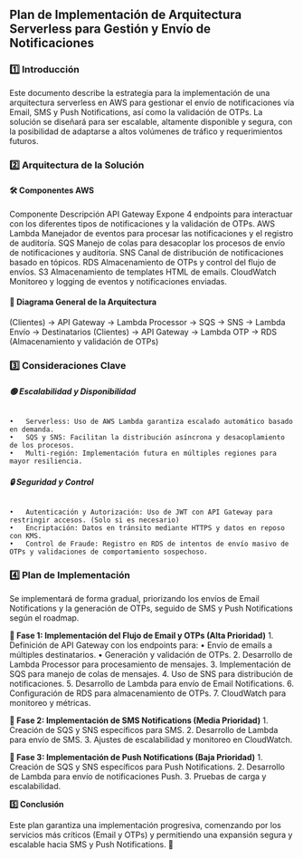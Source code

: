 ## **Plan de Implementación de Arquitectura Serverless para Gestión y Envío de Notificaciones**

### **1️⃣ Introducción**

Este documento describe la estrategia para la implementación de una arquitectura serverless en AWS para gestionar el envío de notificaciones vía Email, SMS y Push Notifications, así como la validación de OTPs. La solución se diseñará para ser escalable, altamente disponible y segura, con la posibilidad de adaptarse a altos volúmenes de tráfico y requerimientos futuros.

### **2️⃣ Arquitectura de la Solución**

#### **🛠️ Componentes AWS**

Componente	Descripción
API Gateway	Expone 4 endpoints para interactuar con los diferentes tipos de notificaciones y la validación de OTPs.
AWS Lambda	Manejador de eventos para procesar las notificaciones y el registro de auditoría.
SQS	Manejo de colas para desacoplar los procesos de envío de notificaciones y auditoría.
SNS	Canal de distribución de notificaciones basado en tópicos.
RDS	Almacenamiento de OTPs y control del flujo de envíos.
S3	Almacenamiento de templates HTML de emails.
CloudWatch	Monitoreo y logging de eventos y notificaciones enviadas.

#### **📌 Diagrama General de la Arquitectura**

(Clientes) → API Gateway → Lambda Processor → SQS → SNS → Lambda Envío → Destinatarios
(Clientes) → API Gateway → Lambda OTP → RDS (Almacenamiento y validación de OTPs)

### **3️⃣ Consideraciones Clave**

###### **🟢 Escalabilidad y Disponibilidad**


	•	Serverless: Uso de AWS Lambda garantiza escalado automático basado en demanda.
	•	SQS y SNS: Facilitan la distribución asíncrona y desacoplamiento de los procesos.
	•	Multi-región: Implementación futura en múltiples regiones para mayor resiliencia.

###### **🔒 Seguridad y Control**


	•	Autenticación y Autorización: Uso de JWT con API Gateway para restringir accesos. (Solo si es necesario)
	•	Encriptación: Datos en tránsito mediante HTTPS y datos en reposo con KMS.
	•	Control de Fraude: Registro en RDS de intentos de envío masivo de OTPs y validaciones de comportamiento sospechoso.

### **4️⃣ Plan de Implementación**

Se implementará de forma gradual, priorizando los envíos de Email Notifications y la generación de OTPs, seguido de SMS y Push Notifications según el roadmap.

**🚀 Fase 1: Implementación del Flujo de Email y OTPs (Alta Prioridad)**
	1.	Definición de API Gateway con los endpoints para:
	•	Envío de emails a múltiples destinatarios.
	•	Generación y validación de OTPs.
	2.	Desarrollo de Lambda Processor para procesamiento de mensajes.
	3.	Implementación de SQS para manejo de colas de mensajes.
	4.	Uso de SNS para distribución de notificaciones.
	5.	Desarrollo de Lambda para envío de Email Notifications.
	6.	Configuración de RDS para almacenamiento de OTPs.
	7.	CloudWatch para monitoreo y métricas.

**📩 Fase 2: Implementación de SMS Notifications (Media Prioridad)**
	1.	Creación de SQS y SNS específicos para SMS.
	2.	Desarrollo de Lambda para envío de SMS.
	3.	Ajustes de escalabilidad y monitoreo en CloudWatch.

**📲 Fase 3: Implementación de Push Notifications (Baja Prioridad)**
	1.	Creación de SQS y SNS específicos para Push Notifications.
	2.	Desarrollo de Lambda para envío de notificaciones Push.
	3.	Pruebas de carga y escalabilidad.

**5️⃣ Conclusión**

Este plan garantiza una implementación progresiva, comenzando por los servicios más críticos (Email y OTPs) y permitiendo una expansión segura y escalable hacia SMS y Push Notifications. 🚀
